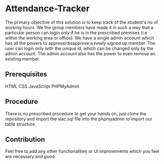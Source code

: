 # Attendance-Tracker
The primary objective of this solution is to keep track of the student's no of working hours. We the group members have made it in such a way that a particular person can login only if he is in the prescribed premises (i.e within the working area or office). We have a single admin account which has all the powers to approve/disapprove a newly signed up member. The user can login only with the unique id, which can be changed only by the admin account. The admin account also has the power to even remove an existing member.

## Prerequisites
HTML
CSS
JavaScript
PHPMyAdmin

## Procedure
There is no prescribed procedure to get your hands on, just clone the repository and import the slac.sql file into the phpmyadmin to import our table structure.

## Contribution
Feel free to add any other functionalities or UI improvements which you feel are necessary and good.
